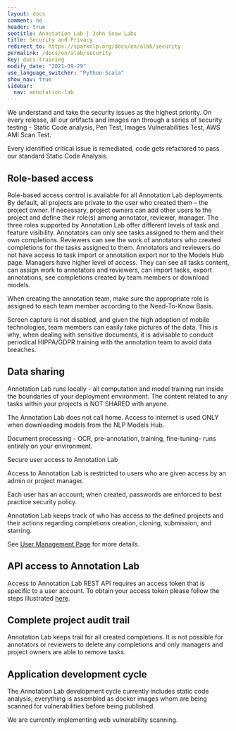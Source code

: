 ```yaml
---
layout: docs
comment: no
header: true
seotitle: Annotation Lab | John Snow Labs
title: Security and Privacy
redirect_to: https://sparknlp.org/docs/en/alab/security
permalink: /docs/en/alab/security
key: docs-training
modify_date: "2021-09-29"
use_language_switcher: "Python-Scala"
show_nav: true
sidebar:
  nav: annotation-lab
---
```


We understand and take the security issues as the highest priority. On every release, all our artifacts and images ran through a series of security testing - Static Code analysis, Pen Test, Images Vulnerabilities Test, AWS AMI Scan Test.

Every identified critical issue is remediated, code gets refactored to pass our standard Static Code Analysis.

## Role-based access

Role-based access control is available for all Annotation Lab deployments. By default, all projects are private to the user who created them – the project owner. If necessary, project owners can add other users to the project and define their role(s) among annotator, reviewer, manager. The three roles supported by Annotation Lab offer different levels of task and feature visibility. Annotators can only see tasks assigned to them and their own completions. Reviewers can see the work of annotators who created completions for the tasks assigned to them. Annotators and reviewers do not have access to task import or annotation export nor to the Models Hub page. Managers have higher level of access. They can see all tasks content, can assign work to annotators and reviewers, can import tasks, export annotations, see completions created by team members or download models.

When creating the annotation team, make sure the appropriate role is assigned to each team member according to the Need-To-Know Basis.

Screen capture is not disabled, and given the high adoption of mobile technologies, team members can easily take pictures of the data. This is why, when dealing with sensitive documents, it is advisable to conduct periodical HIPPA/GDPR training with the annotation team to avoid data breaches.

## Data sharing

Annotation Lab runs locally - all computation and model training run inside the boundaries of your deployment environment. The content related to any tasks within your projects is NOT SHARED with anyone.

The Annotation Lab does not call home. Access to internet is used ONLY when downloading models from the NLP Models Hub.

Document processing - OCR, pre-annotation, training, fine-tuning- runs entirely on your environment.

Secure user access to Annotation Lab

Access to Annotation Lab is restricted to users who are given access by an admin or project manager.

Each user has an account; when created, passwords are enforced to best practice security policy.

Annotation Lab keeps track of who has access to the defined projects and their actions regarding completions creation, cloning, submission, and starring.

See [User Management Page](https://nlp.johnsnowlabs.com/docs/en/alab/user_management) for more details.

## API access to Annotation Lab

Access to Annotation Lab REST API requires an access token that is specific to a user account. To obtain your access token please follow the steps illustrated [here](https://nlp.johnsnowlabs.com/docs/en/alab/api#get-client-secret).

## Complete project audit trail

Annotation Lab keeps trail for all created completions. It is not possible for annotators or reviewers to delete any completions and only managers and project owners are able to remove tasks.

## Application development cycle

The Annotation Lab development cycle currently includes static code analysis; everything is assembled as docker images whom are being scanned for vulnerabilities before being published.

We are currently implementing web vulnerability scanning.
